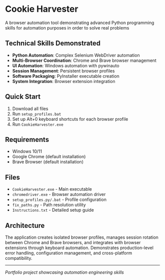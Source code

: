 # Cookie Harvester

A browser automation tool demonstrating advanced Python programming skills for automation purposes in order to solve real problems

## Technical Skills Demonstrated

- **Python Automation**: Complex Selenium WebDriver automation
- **Multi-Browser Coordination**: Chrome and Brave browser management
- **UI Automation**: Windows automation with pywinauto
- **Session Management**: Persistent browser profiles
- **Software Packaging**: PyInstaller executable creation
- **System Integration**: Browser extension integration

## Quick Start

1. Download all files
2. Run `setup_profiles.bat` 
3. Set up Alt+0 keyboard shortcuts for each browser profile
4. Run `CookieHarvester.exe`

## Requirements

- Windows 10/11
- Google Chrome (default installation)
- Brave Browser (default installation)

## Files

- `CookieHarvester.exe` - Main executable
- `chromedriver.exe` - Browser automation driver
- `setup_profiles.py/.bat` - Profile configuration
- `fix_paths.py` - Path resolution utility
- `Instructions.txt` - Detailed setup guide

## Architecture

The application creates isolated browser profiles, manages session rotation between Chrome and Brave browsers, and integrates with browser extensions through keyboard automation. Demonstrates production-level error handling, configuration management, and cross-platform compatibility.

---

*Portfolio project showcasing automation engineering skills*
